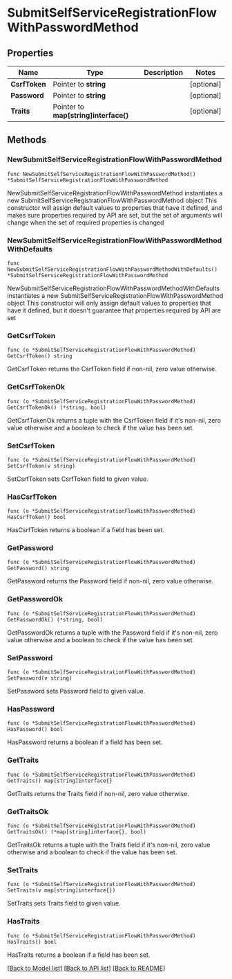 # SubmitSelfServiceRegistrationFlowWithPasswordMethod

## Properties

Name | Type | Description | Notes
------------ | ------------- | ------------- | -------------
**CsrfToken** | Pointer to **string** |  | [optional] 
**Password** | Pointer to **string** |  | [optional] 
**Traits** | Pointer to **map[string]interface{}** |  | [optional] 

## Methods

### NewSubmitSelfServiceRegistrationFlowWithPasswordMethod

`func NewSubmitSelfServiceRegistrationFlowWithPasswordMethod() *SubmitSelfServiceRegistrationFlowWithPasswordMethod`

NewSubmitSelfServiceRegistrationFlowWithPasswordMethod instantiates a new SubmitSelfServiceRegistrationFlowWithPasswordMethod object
This constructor will assign default values to properties that have it defined,
and makes sure properties required by API are set, but the set of arguments
will change when the set of required properties is changed

### NewSubmitSelfServiceRegistrationFlowWithPasswordMethodWithDefaults

`func NewSubmitSelfServiceRegistrationFlowWithPasswordMethodWithDefaults() *SubmitSelfServiceRegistrationFlowWithPasswordMethod`

NewSubmitSelfServiceRegistrationFlowWithPasswordMethodWithDefaults instantiates a new SubmitSelfServiceRegistrationFlowWithPasswordMethod object
This constructor will only assign default values to properties that have it defined,
but it doesn't guarantee that properties required by API are set

### GetCsrfToken

`func (o *SubmitSelfServiceRegistrationFlowWithPasswordMethod) GetCsrfToken() string`

GetCsrfToken returns the CsrfToken field if non-nil, zero value otherwise.

### GetCsrfTokenOk

`func (o *SubmitSelfServiceRegistrationFlowWithPasswordMethod) GetCsrfTokenOk() (*string, bool)`

GetCsrfTokenOk returns a tuple with the CsrfToken field if it's non-nil, zero value otherwise
and a boolean to check if the value has been set.

### SetCsrfToken

`func (o *SubmitSelfServiceRegistrationFlowWithPasswordMethod) SetCsrfToken(v string)`

SetCsrfToken sets CsrfToken field to given value.

### HasCsrfToken

`func (o *SubmitSelfServiceRegistrationFlowWithPasswordMethod) HasCsrfToken() bool`

HasCsrfToken returns a boolean if a field has been set.

### GetPassword

`func (o *SubmitSelfServiceRegistrationFlowWithPasswordMethod) GetPassword() string`

GetPassword returns the Password field if non-nil, zero value otherwise.

### GetPasswordOk

`func (o *SubmitSelfServiceRegistrationFlowWithPasswordMethod) GetPasswordOk() (*string, bool)`

GetPasswordOk returns a tuple with the Password field if it's non-nil, zero value otherwise
and a boolean to check if the value has been set.

### SetPassword

`func (o *SubmitSelfServiceRegistrationFlowWithPasswordMethod) SetPassword(v string)`

SetPassword sets Password field to given value.

### HasPassword

`func (o *SubmitSelfServiceRegistrationFlowWithPasswordMethod) HasPassword() bool`

HasPassword returns a boolean if a field has been set.

### GetTraits

`func (o *SubmitSelfServiceRegistrationFlowWithPasswordMethod) GetTraits() map[string]interface{}`

GetTraits returns the Traits field if non-nil, zero value otherwise.

### GetTraitsOk

`func (o *SubmitSelfServiceRegistrationFlowWithPasswordMethod) GetTraitsOk() (*map[string]interface{}, bool)`

GetTraitsOk returns a tuple with the Traits field if it's non-nil, zero value otherwise
and a boolean to check if the value has been set.

### SetTraits

`func (o *SubmitSelfServiceRegistrationFlowWithPasswordMethod) SetTraits(v map[string]interface{})`

SetTraits sets Traits field to given value.

### HasTraits

`func (o *SubmitSelfServiceRegistrationFlowWithPasswordMethod) HasTraits() bool`

HasTraits returns a boolean if a field has been set.


[[Back to Model list]](../README.md#documentation-for-models) [[Back to API list]](../README.md#documentation-for-api-endpoints) [[Back to README]](../README.md)


